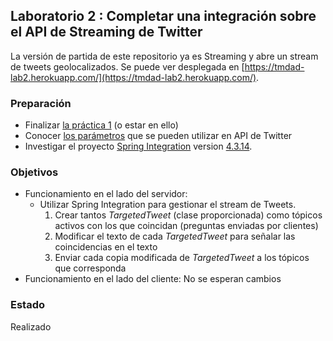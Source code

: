 ## Laboratorio 2 : Completar una integración sobre el API de Streaming de Twitter

La versión de partida de este repositorio ya es Streaming y abre un stream de tweets geolocalizados.
Se puede ver desplegada en [https://tmdad-lab2.herokuapp.com/](https://tmdad-lab2.herokuapp.com/).

### Preparación

* Finalizar [la práctica 1](https://github.com/UNIZAR-62227-TMDAD/lab1-twitter-stream) (o estar en ello)
* Conocer [los parámetros](https://dev.twitter.com/streaming/overview/request-parameters) que se pueden utilizar en API de Twitter 
* Investigar el proyecto [Spring Integration](http://projects.spring.io/spring-integration/) version [4.3.14](https://docs.spring.io/spring-integration/docs/4.3.14.RELEASE/reference/html/).

### Objetivos

* Funcionamiento en el lado del servidor:
    * Utilizar Spring Integration para gestionar el stream de Tweets.
	   1. Crear tantos *TargetedTweet* (clase proporcionada) como tópicos activos con los que coincidan (preguntas enviadas por clientes)
       1. Modificar el texto de cada *TargetedTweet* para señalar las coincidencias en el texto 
       1. Enviar cada copia modificada de *TargetedTweet* a los tópicos que corresponda
* Funcionamiento en el lado del cliente: No se esperan cambios


### Estado
Realizado